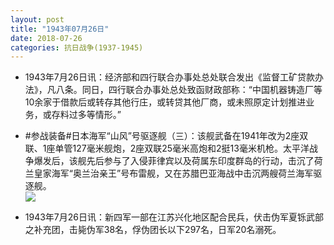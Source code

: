 ```yaml
---
layout: post
title: "1943年07月26日"
date: 2018-07-26
categories: 抗日战争(1937-1945)
---
```


<meta name="referrer" content="no-referrer" />

- 1943年7月26日讯：经济部和四行联合办事处总处联合发出《监督工矿贷款办法》，凡八条。同日，四行联合办事处总处致函财政部称：“中国机器铸造厂等10余家于借款后或转存其他行庄，或转贷其他厂商，或未照原定计划推进业务，或存料过多等情形。” 

- #参战装备#日本海军“山风”号驱逐舰（三）：该舰武备在1941年改为2座双联、1座单管127毫米舰炮，2座双联25毫米高炮和2挺13毫米机枪。太平洋战争爆发后，该舰先后参与了入侵菲律宾以及荷属东印度群岛的行动，击沉了荷兰皇家海军“奥兰治亲王”号布雷舰，又在苏腊巴亚海战中击沉两艘荷兰海军驱逐舰。 <br/><img src="https://wx4.sinaimg.cn/large/aca367d8ly1ftn190lfw7j20xc0wmqit.jpg" />

- 1943年7月26日讯：新四军一部在江苏兴化地区配合民兵，伏击伪军夏铄武部之补充团，击毙伪军38名，俘伪团长以下297名，日军20名溺死。 

